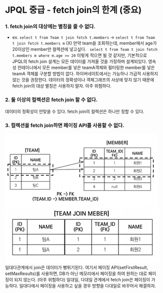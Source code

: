 # JPQL 중급 - fetch join의 한계 (중요)
### 1. fetch join의 대상에는 별칭을 줄 수 없다.
- ex. `select t from Team t join fetch t.members` 
  ->  `select t from Team t join fetch t.members m` (X)
만약 team을 조회하는데, member에서 age가 20이상인 member만 컬렉션에 넣고싶다.
` select t from Team t join fetch t.members m where m.age >= 20`
이렇게 적으면 될 것 같지만, 
기본적으로 JPQL의 fetch join 설계는 모든 데이터를 가져올 것을 가정하며 설계되있다.
영속성 컨테이너에서 모든 member를 넣은 teamA객체와 필터링한 member를 넣은 teamA 객체를 구분할 방법이 없다.
하이버네이트에서는 가능하나 가급적 사용하지않는 것을 권장한다.
데이터의 정확성이나 객체그래프의 사상에 맞지 않기 때문에 fetch join의 대상 별칭은 사용하지 말자.
아주 위험하다.
### 2. 둘 이상의 컬렉션은 fetch join 할 수 없다.
데이터의 정확성이 안맞을 수 있다.
fetch join의 컬렉션은 하나만 정할 수 있다.
### 3. 컬렉션을 fetch join하면 페이징 API를 사용할 수 없다.
![image-20231021135817081](img/image-20231021135817081.png)
![image-20231021140153831](img/image-20231021140153831.png)
일대다관계에서 join은 데이터가 뻥튀기된다.
여기서 페이징 API(setFirstResult, setMaxResults)를 사용하면, 
DB가 아닌 메모리에서 페이징을 하여 원하는 대로 페이징이 되지 않는다. (아주 위험하다)
일대일, 다대일 관계에서 fetch join은 페이징이 가능하다.
일대다에서 페이징을 사용하고 싶을 경우 방향을 다대일로 바꾸어서 해결하자.
